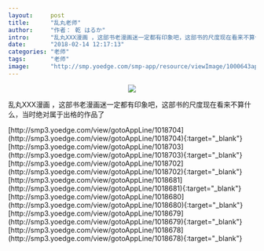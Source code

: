 ```yaml
---
layout:     post
title:      "乱丸老师"
author:     "作者： 乾 はるか"
intro:      "乱丸XXX漫画 ，这部书老漫画迷一定都有印象吧，这部书的尺度现在看来不算什么，当时绝对属于出格的作品了"
date:       "2018-02-14 12:17:13"
categories: "老师"
tags:       "老师"
image:      "http://smp.yoedge.com/smp-app/resource/viewImage/1000643appline.png"
---
```

<div style="text-align: center">
<p><img src="http://smp.yoedge.com/smp-app/resource/viewImage/1000643appline.png"/></p>
</div>
<p class="post-meta">
<span>乱丸XXX漫画 ，这部书老漫画迷一定都有印象吧，这部书的尺度现在看来不算什么，当时绝对属于出格的作品了</span>
</p>
[http://smp3.yoedge.com/view/gotoAppLine/1018704](http://smp3.yoedge.com/view/gotoAppLine/1018704){:target="_blank"}
[http://smp3.yoedge.com/view/gotoAppLine/1018703](http://smp3.yoedge.com/view/gotoAppLine/1018703){:target="_blank"}
[http://smp3.yoedge.com/view/gotoAppLine/1018702](http://smp3.yoedge.com/view/gotoAppLine/1018702){:target="_blank"}
[http://smp3.yoedge.com/view/gotoAppLine/1018681](http://smp3.yoedge.com/view/gotoAppLine/1018681){:target="_blank"}
[http://smp3.yoedge.com/view/gotoAppLine/1018680](http://smp3.yoedge.com/view/gotoAppLine/1018680){:target="_blank"}
[http://smp3.yoedge.com/view/gotoAppLine/1018679](http://smp3.yoedge.com/view/gotoAppLine/1018679){:target="_blank"}
[http://smp3.yoedge.com/view/gotoAppLine/1018678](http://smp3.yoedge.com/view/gotoAppLine/1018678){:target="_blank"}


